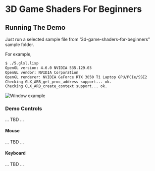 # 3D Game Shaders For Beginners

## Running The Demo

Just run a selected sample file from '3d-game-shaders-for-beginners" sample folder.

For example,
```bash
$ ./5.glsl.lisp
OpenGL version: 4.6.0 NVIDIA 535.129.03
OpenGL vendor: NVIDIA Corporation
OpenGL renderer: NVIDIA GeForce RTX 3050 Ti Laptop GPU/PCIe/SSE2
Checking GLX_ARB_get_proc_address support... ok.
Checking GLX_ARB_create_context support... ok.

```
![Window example]()

### Demo Controls
... TBD ...
#### Mouse
... TBD ...
#### Keyboard
... TBD ...
